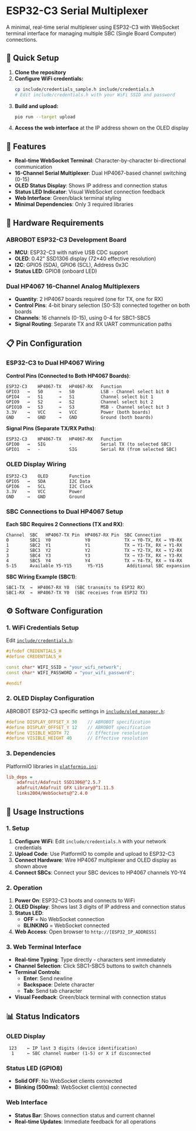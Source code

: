 # ESP32-C3 Serial Multiplexer

A minimal, real-time serial multiplexer using ESP32-C3 with WebSocket terminal interface for managing multiple SBC (Single Board Computer) connections.

## 🚀 **Quick Setup**

1. **Clone the repository**
2. **Configure WiFi credentials:**
   ```bash
   cp include/credentials_sample.h include/credentials.h
   # Edit include/credentials.h with your WiFi SSID and password
   ```
3. **Build and upload:**
   ```bash
   pio run --target upload
   ```
4. **Access the web interface** at the IP address shown on the OLED display

## 🎯 **Features**

- **Real-time WebSocket Terminal**: Character-by-character bi-directional communication
- **16-Channel Serial Multiplexer**: Dual HP4067-based channel switching (0-15)
- **OLED Status Display**: Shows IP address and connection status
- **Status LED Indicator**: Visual WebSocket connection feedback
- **Web Interface**: Green/black terminal styling
- **Minimal Dependencies**: Only 3 required libraries

## 🔧 **Hardware Requirements**

### **ABROBOT ESP32-C3 Development Board**
- **MCU**: ESP32-C3 with native USB CDC support
- **OLED**: 0.42" SSD1306 display (72×40 effective resolution)
- **I2C**: GPIO5 (SDA), GPIO6 (SCL), Address 0x3C
- **Status LED**: GPIO8 (onboard LED)

### **Dual HP4067 16-Channel Analog Multiplexers**
- **Quantity**: 2 HP4067 boards required (one for TX, one for RX)
- **Control Pins**: 4-bit binary selection (S0-S3) connected together on both boards
- **Channels**: 16 channels (0-15), using 0-4 for SBC1-SBC5
- **Signal Routing**: Separate TX and RX UART communication paths

## 📋 **Pin Configuration**

### **ESP32-C3 to Dual HP4067 Wiring**

**Control Pins (Connected to Both HP4067 Boards)**:
```
ESP32-C3    HP4067-TX   HP4067-RX   Function
GPIO3   →   S0      →   S0          LSB - Channel select bit 0
GPIO4   →   S1      →   S1          Channel select bit 1
GPIO9   →   S2      →   S2          Channel select bit 2
GPIO10  →   S3      →   S3          MSB - Channel select bit 3
3.3V    →   VCC     →   VCC         Power (both boards)
GND     →   GND     →   GND         Ground (both boards)
```

**Signal Pins (Separate TX/RX Paths)**:
```
ESP32-C3    HP4067-TX   HP4067-RX   Function
GPIO0   →   SIG         -           Serial TX (to selected SBC)
GPIO1   →   -           SIG         Serial RX (from selected SBC)
```

### **OLED Display Wiring**
```
ESP32-C3    OLED        Function
GPIO5   →   SDA         I2C Data
GPIO6   →   SCL         I2C Clock
3.3V    →   VCC         Power
GND     →   GND         Ground
```

### **SBC Connections to Dual HP4067 Setup**

**Each SBC Requires 2 Connections (TX and RX)**:
```
Channel  SBC   HP4067-TX Pin  HP4067-RX Pin  SBC Connection
0        SBC1  Y0             Y0             TX → Y0-TX, RX → Y0-RX
1        SBC2  Y1             Y1             TX → Y1-TX, RX → Y1-RX
2        SBC3  Y2             Y2             TX → Y2-TX, RX → Y2-RX
3        SBC4  Y3             Y3             TX → Y3-TX, RX → Y3-RX
4        SBC5  Y4             Y4             TX → Y4-TX, RX → Y4-RX
5-15     Available Y5-Y15      Y5-Y15         Additional SBC expansion
```

**SBC Wiring Example (SBC1)**:
```
SBC1-TX  →  HP4067-RX Y0  (SBC transmits to ESP32 RX)
SBC1-RX  →  HP4067-TX Y0  (SBC receives from ESP32 TX)
```

## ⚙️ **Software Configuration**

### **1. WiFi Credentials Setup**
Edit [`include/credentials.h`](include/credentials.h):
```cpp
#ifndef CREDENTIALS_H
#define CREDENTIALS_H

const char* WIFI_SSID = "your_wifi_network";
const char* WIFI_PASSWORD = "your_wifi_password";

#endif
```

### **2. OLED Display Configuration**
ABROBOT ESP32-C3 specific settings in [`include/oled_manager.h`](include/oled_manager.h):
```cpp
#define DISPLAY_OFFSET_X 30    // ABROBOT specification
#define DISPLAY_OFFSET_Y 12    // ABROBOT specification
#define VISIBLE_WIDTH 72       // Effective resolution
#define VISIBLE_HEIGHT 40      // Effective resolution
```

### **3. Dependencies**
PlatformIO libraries in [`platformio.ini`](platformio.ini):
```ini
lib_deps =
    adafruit/Adafruit SSD1306@^2.5.7
    adafruit/Adafruit GFX Library@^1.11.5
    links2004/WebSockets@^2.4.0
```

## 🚀 **Usage Instructions**

### **1. Setup**
1. **Configure WiFi**: Edit `include/credentials.h` with your network credentials
2. **Upload Code**: Use PlatformIO to compile and upload to ESP32-C3
3. **Connect Hardware**: Wire HP4067 multiplexer and OLED display as shown above
4. **Connect SBCs**: Connect your SBC devices to HP4067 channels Y0-Y4

### **2. Operation**
1. **Power On**: ESP32-C3 boots and connects to WiFi
2. **OLED Display**: Shows last 3 digits of IP address and connection status
3. **Status LED**: 
   - **OFF** = No WebSocket connection
   - **BLINKING** = WebSocket connected
4. **Web Access**: Open browser to `http://[ESP32_IP_ADDRESS]`

### **3. Web Terminal Interface**
- **Real-time Typing**: Type directly - characters sent immediately
- **Channel Selection**: Click SBC1-SBC5 buttons to switch channels
- **Terminal Controls**: 
  - **Enter**: Send newline
  - **Backspace**: Delete character
  - **Tab**: Send tab character
- **Visual Feedback**: Green/black terminal with connection status

## 📊 **Status Indicators**

### **OLED Display**
```
 123    ← IP last 3 digits (device identification)
  1     ← SBC channel number (1-5) or X if disconnected
```

### **Status LED (GPIO8)**
- **Solid OFF**: No WebSocket clients connected
- **Blinking (500ms)**: WebSocket client(s) connected

### **Web Interface**
- **Status Bar**: Shows connection status and current channel
- **Real-time Updates**: Immediate feedback for all operations
